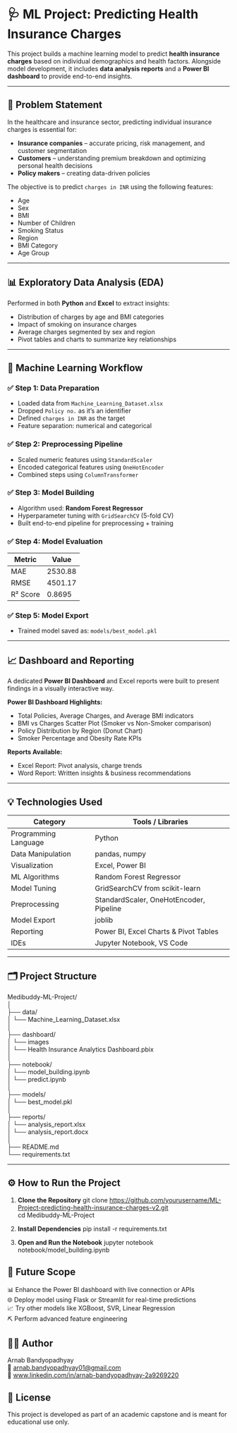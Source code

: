 # 🩺 ML Project: Predicting Health Insurance Charges

This project builds a machine learning model to predict **health insurance charges** based on individual demographics and health factors. Alongside model development, it includes **data analysis reports** and a **Power BI dashboard** to provide end-to-end insights.

---

## 📌 Problem Statement

In the healthcare and insurance sector, predicting individual insurance charges is essential for:

- **Insurance companies** – accurate pricing, risk management, and customer segmentation  
- **Customers** – understanding premium breakdown and optimizing personal health decisions  
- **Policy makers** – creating data-driven policies  

The objective is to predict `charges in INR` using the following features:

- Age  
- Sex  
- BMI  
- Number of Children  
- Smoking Status  
- Region  
- BMI Category  
- Age Group  

---

## 📊 Exploratory Data Analysis (EDA)

Performed in both **Python** and **Excel** to extract insights:

- Distribution of charges by age and BMI categories  
- Impact of smoking on insurance charges  
- Average charges segmented by sex and region  
- Pivot tables and charts to summarize key relationships  

---

## 🧠 Machine Learning Workflow

### ✅ Step 1: Data Preparation
- Loaded data from `Machine_Learning_Dataset.xlsx`
- Dropped `Policy no.` as it’s an identifier
- Defined `charges in INR` as the target
- Feature separation: numerical and categorical

### ✅ Step 2: Preprocessing Pipeline
- Scaled numeric features using `StandardScaler`
- Encoded categorical features using `OneHotEncoder`
- Combined steps using `ColumnTransformer`

### ✅ Step 3: Model Building
- Algorithm used: **Random Forest Regressor**
- Hyperparameter tuning with `GridSearchCV` (5-fold CV)
- Built end-to-end pipeline for preprocessing + training

### ✅ Step 4: Model Evaluation

| Metric     | Value   |
|------------|---------|
| MAE        | 2530.88 |
| RMSE       | 4501.17 |
| R² Score   | 0.8695  |

### ✅ Step 5: Model Export
- Trained model saved as: `models/best_model.pkl`

---

## 📈 Dashboard and Reporting

A dedicated **Power BI Dashboard** and Excel reports were built to present findings in a visually interactive way.

**Power BI Dashboard Highlights:**
- Total Policies, Average Charges, and Average BMI indicators
- BMI vs Charges Scatter Plot (Smoker vs Non-Smoker comparison)
- Policy Distribution by Region (Donut Chart)
-  Smoker Percentage and Obesity Rate KPIs

**Reports Available:**
- Excel Report: Pivot analysis, charge trends
- Word Report: Written insights & business recommendations

---

## 💡 Technologies Used

| Category              | Tools / Libraries                        |
|-----------------------|------------------------------------------|
| Programming Language  | Python                                   |
| Data Manipulation     | pandas, numpy                            |
| Visualization         | Excel, Power BI                          |
| ML Algorithms         | Random Forest Regressor                  |
| Model Tuning          | GridSearchCV from scikit-learn           |
| Preprocessing         | StandardScaler, OneHotEncoder, Pipeline  |
| Model Export          | joblib                                   |
| Reporting             | Power BI, Excel Charts & Pivot Tables    |
| IDEs                  | Jupyter Notebook, VS Code                |

---

## 🗂️ Project Structure

Medibuddy-ML-Project/ <br>
│ <br>
├── data/<br>
│ └── Machine_Learning_Dataset.xlsx<br>
│<br>
├── dashboard/<br>
│ └── images<br>
│ └── Health Insurance Analytics Dashboard.pbix<br>
│<br>
├── notebook/<br>
│ └── model_building.ipynb<br>
│ └── predict.ipynb<br>
│<br>
├── models/<br>
│ └── best_model.pkl<br>
│<br>
├── reports/<br>
│ └── analysis_report.xlsx<br>
│ └── analysis_report.docx<br>
│<br>
├── README.md<br>
└── requirements.txt<br>

---

## ⚙️ How to Run the Project

1. **Clone the Repository**
git clone https://github.com/yourusername/ML-Project-predicting-health-insurance-charges-v2.git <br>
cd Medibuddy-ML-Project

2. **Install Dependencies**
pip install -r requirements.txt
3. **Open and Run the Notebook**
jupyter notebook notebook/model_building.ipynb

## 🔮 Future Scope
📊 Enhance the Power BI dashboard with live connection or APIs <br>
🌐 Deploy model using Flask or Streamlit for real-time predictions <br>
📈 Try other models like XGBoost, SVR, Linear Regression <br>
⛏️ Perform advanced feature engineering <br>

## 👨‍💻 Author
Arnab Bandyopadhyay <br>
📧 arnab.bandyopadhyay01@gmail.com <br>
🔗 www.linkedin.com/in/arnab-bandyopadhyay-2a9269220

## 📄 License
This project is developed as part of an academic capstone and is meant for educational use only.
